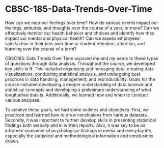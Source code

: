 # CBSC-185-Data-Trends-Over-Time
How can we map our feelings over time? How do various events impact our feelings, attitudes, and thoughts over the course of a year, or more? Can we effectively monitor our health behavior and choices and identify how they impact our mental and physical health? Can we assess employees’ satisfaction in their jobs over time or student retention, attention, and learning over the course of a term? 

CBSC185: Data Trends Over Time exposed me and my peers to these types of questions through data analysis. Throughout the course, we developed key skills in R. This included organizing and managing data, creating data visualizations, conducting statistical analysis, and undergoing best practices in data handling, management, and reproducibility. Goals for the course included developing a deeper understanding of data science and statistical concepts and developing a preliminary understanding of what longitudinal data is. Additionally, we learned how and when to conduct various analyses. 

To achieve these goals, we had some outlines and objectives. First, we practiced and learned how to draw conclusions from various datasets. Secondly, it was important to further develop skills in presenting statistical findings both verbally and in written reports. Also, it was key to be an informed consumer of psychological findings in media and everyday life, especially the statistical and methodological information and conclusions drawn.
